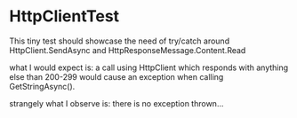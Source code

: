# HttpClientTest
This tiny test should showcase the need of try/catch around HttpClient.SendAsync and HttpResponseMessage.Content.Read


what I would expect is:
a call using HttpClient which responds with anything else than 200-299 would cause an exception when calling GetStringAsync().

strangely what I observe is:
there is no exception thrown...
